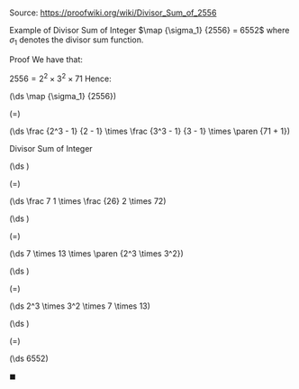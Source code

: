 # 

Source: https://proofwiki.org/wiki/Divisor_Sum_of_2556

Example of Divisor Sum of Integer
$\map {\sigma_1} {2556} = 6552$
where $\sigma_1$ denotes the divisor sum function.


Proof
We have that:

$2556 = 2^2 \times 3^2 \times 71$
Hence:














\(\ds \map {\sigma_1} {2556}\)

\(=\)







\(\ds \frac {2^3 - 1} {2 - 1} \times \frac {3^3 - 1} {3 - 1} \times \paren {71 + 1}\)





Divisor Sum of Integer














\(\ds \)

\(=\)







\(\ds \frac 7 1 \times \frac {26} 2 \times 72\)




















\(\ds \)

\(=\)







\(\ds 7 \times 13 \times \paren {2^3 \times 3^2}\)




















\(\ds \)

\(=\)







\(\ds 2^3 \times 3^2 \times 7 \times 13\)




















\(\ds \)

\(=\)







\(\ds 6552\)









$\blacksquare$





